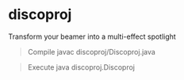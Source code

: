 discoproj
=========

Transform your beamer into a multi-effect spotlight

> Compile
javac discoproj/Discoproj.java

> Execute
java discoproj.Discoproj

